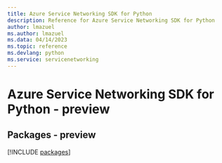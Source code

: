 ```yaml
---
title: Azure Service Networking SDK for Python
description: Reference for Azure Service Networking SDK for Python
author: lmazuel
ms.author: lmazuel
ms.data: 04/14/2023
ms.topic: reference
ms.devlang: python
ms.service: servicenetworking
---
```

# Azure Service Networking SDK for Python - preview
## Packages - preview
[!INCLUDE [packages](service-networking-index.md)]